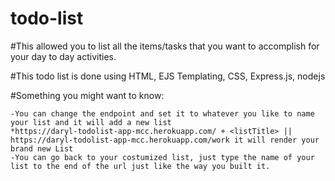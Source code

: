 # todo-list

#This allowed you to list all the items/tasks that you want to accomplish for your day to day activities.

#This todo list is done using HTML, EJS Templating, CSS, Express.js, nodejs

#Something you might want to know:

    -You can change the endpoint and set it to whatever you like to name your list and it will add a new list
    *https://daryl-todolist-app-mcc.herokuapp.com/ + <listTitle> || https://daryl-todolist-app-mcc.herokuapp.com/work it will render your brand new List 
    -You can go back to your costumized list, just type the name of your list to the end of the url just like the way you built it.

